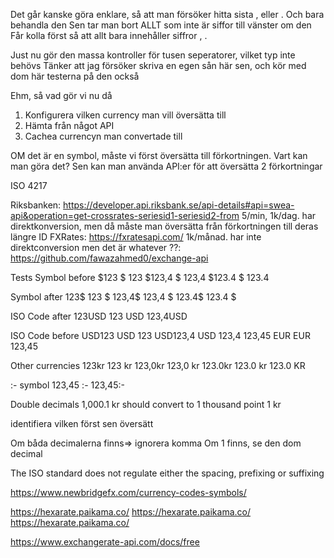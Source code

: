 Det går kanske göra enklare, så att man försöker hitta sista , eller .
Och bara behandla den
Sen tar man bort ALLT som inte är siffor till vänster om den
Får kolla först så att allt bara innehåller siffror , .

Just nu gör den massa kontroller för tusen seperatorer, vilket typ inte behövs
Tänker att jag försöker skriva en egen sån här sen, och kör med dom här testerna på den också

Ehm, så vad gör vi nu då
1. Konfigurera vilken currency man vill översätta till
2. Hämta från något API
3. Cachea currencyn man convertade till


OM det är en symbol, måste vi först översätta till förkortningen. Vart kan man göra det?
Sen kan man använda API:er för att översätta 2 förkortningar


ISO 4217

Riksbanken: https://developer.api.riksbank.se/api-details#api=swea-api&operation=get-crossrates-seriesid1-seriesid2-from 5/min, 1k/dag. har direktkonversion, men då måste man översätta från förkortningen till deras längre ID
FXRates: https://fxratesapi.com/ 1k/månad. har inte direktconversion men det är whatever
??: https://github.com/fawazahmed0/exchange-api

Tests
Symbol before
$123
$ 123
$123,4
$ 123,4
$123.4
$ 123.4

Symbol after
123$
123 $
123,4$
123,4 $
123.4$
123.4 $

ISO Code after
123USD
123 USD
123,4USD

ISO Code before
USD123
USD 123
USD123,4
USD 123,4
123,45 EUR
EUR 123,45

Other currencies
123kr
123 kr
123,0kr
123,0 kr
123.0kr
123.0 kr
123.0 KR

:- symbol
123,45 :-
123,45:-

Double decimals
1,000.1 kr should convert to 1 thousand point 1 kr




identifiera vilken först
sen översätt

Om båda decimalerna finns=> ignorera komma
Om 1 finns, se den dom decimal

The ISO standard does not regulate either the spacing, prefixing or suffixing 

https://www.newbridgefx.com/currency-codes-symbols/


https://hexarate.paikama.co/
https://hexarate.paikama.co/
https://hexarate.paikama.co/

https://www.exchangerate-api.com/docs/free